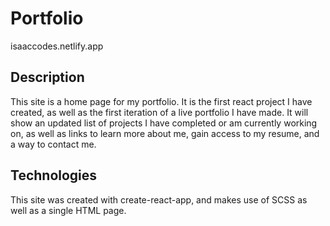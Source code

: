 # Portfolio
isaaccodes.netlify.app

## Description

This site is a home page for my portfolio. It is the first react project I have created, as well as the first iteration of a live portfolio I have made. It will show an updated list of projects I have completed or am currently working on, as well as links to learn more about me, gain access to my resume, and a way to contact me.

## Technologies

This site was created with create-react-app, and makes use of SCSS as well as a single HTML page.




